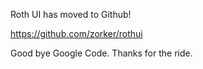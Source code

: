 Roth UI has moved to Github!

https://github.com/zorker/rothui

Good bye Google Code. Thanks for the ride.